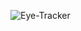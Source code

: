 ![Eye-Tracker](https://github.com/Szesny32/Eye-Tracker/assets/76007676/58792f7a-909c-4ae0-b56a-9e8ae3ed5ebc)
